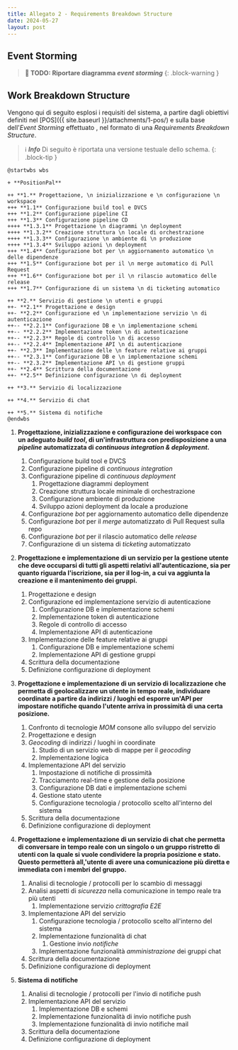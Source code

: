```yaml
---
title: Allegato 2 - Requirements Breakdown Structure
date: 2024-05-27
layout: post
---
```


## Event Storming

> **🚧 TODO: Riportare diagramma _event storming_**
{: .block-warning }

## Work Breakdown Structure

Vengono qui di seguito esplosi i requisiti del sistema, a partire dagli obiettivi definiti nel [POS]({{ site.baseurl }}/attachments/1-pos/) e sulla base dell'_Event Storming_ effettuato , nel formato di una _Requirements Breakdown Structure_.

> ℹ️ **_Info_**
> Di seguito è riportata una versione testuale dello schema.
{: .block-tip }

```plantuml
@startwbs wbs

+ **PositionPal**

++ **1.** Progettazione, \n inizializzazione e \n configurazione \n workspace
+++ **1.1** Configurazione build tool e DVCS
+++ **1.2** Configurazione pipeline CI
+++ **1.3** Configurazione pipeline CD
++++ **1.3.1** Progettazione \n diagrammi \n deployment
++++ **1.3.2** Creazione struttura \n locale di orchestrazione
++++ **1.3.3** Configurazione \n ambiente di \n produzione
++++ **1.3.4** Sviluppo azioni \n deployment
+++ **1.4** Configurazione bot per \n aggiornamento automatico \n delle dipendenze
+++ **1.5** Configurazione bot per il \n merge automatico di Pull Request
+++ **1.6** Configurazione bot per il \n rilascio automatico delle release
+++ **1.7** Configurazione di un sistema \n di ticketing automatico

++ **2.** Servizio di gestione \n utenti e gruppi
++- **2.1** Progettazione e design
++- **2.2** Configurazione ed \n implementazione servizio \n di autenticazione
++-- **2.2.1** Configurazione DB e \n implementazione schemi
++-- **2.2.2** Implementazione token \n di autenticazione
++-- **2.2.3** Regole di controllo \n di accesso
++-- **2.2.4** Implementazione API \n di autenticazione
++- **2.3** Implementazione delle \n feature relative ai gruppi
++-- **2.3.1** Configurazione DB e \n implementazione schemi
++-- **2.3.2** Implementazione API \n di gestione gruppi
++- **2.4** Scrittura della documentazione
++- **2.5** Definizione configurazione \n di deployment

++ **3.** Servizio di localizzazione

++ **4.** Servizio di chat

++ **5.** Sistema di notifiche
@endwbs
```

1. **Progettazione, inizializzazione e configurazione dei workspace con un adeguato _build tool_, di un'infrastruttura con predisposizione a una _pipeline_ automatizzata di _continuous integration & deployment_.**
   1. Configurazione build tool e DVCS
   2. Configurazione pipeline di _continuous integration_
   3. Configurazione pipeline di _continuous deployment_
      1. Progettazione diagrammi deployment
      2. Creazione struttura locale minimale di orchestrazione
      3. Configurazione ambiente di produzione
      4. Sviluppo azioni deployment da locale a produzione
   4. Configurazione _bot_ per aggiornamento automatico delle dipendenze
   5. Configurazione _bot_ per il _merge_ automatizzato di Pull Request sulla repo
   6. Configurazione _bot_ per il rilascio automatico delle _release_
   7. Configurazione di un sistema di _ticketing_ automatizzato

2. **Progettazione e implementazione di un servizio per la gestione utente che deve occuparsi di tutti gli aspetti relativi all'autenticazione, sia per quanto riguarda l'iscrizione, sia per il log-in, a cui va aggiunta la creazione e il mantenimento dei gruppi.**
   1. Progettazione e design
   2. Configurazione ed implementazione servizio di autenticazione
      1. Configurazione DB e implementazione schemi
      2. Implementazione token di autenticazione
      3. Regole di controllo di accesso
      4. Implementazione API di autenticazione
   3. Implementazione delle feature relative ai gruppi
      1. Configurazione DB e implementazione schemi
      2. Implementazione API di gestione gruppi
   4. Scrittura della documentazione
   5. Definizione configurazione di deployment

3. **Progettazione e implementazione di un servizio di localizzazione che permetta di geolocalizzare un utente in tempo reale, individuare coordinate a partire da indirizzi / luoghi ed esporre un'API per impostare notifiche quando l'utente arriva in prossimità di una certa posizione.**
   1. Confronto di tecnologie _MOM_ consone allo sviluppo del servizio
   2. Progettazione e design
   3. _Geocoding_ di indirizzi / luoghi in coordinate
      1. Studio di un servizio web di mappe per il _geocoding_
      2. Implementazione logica
   4. Implementazione API del servizio
      1. Impostazione di notifiche di prossimità
      2. Tracciamento real-time e gestione della posizione
      3. Configurazione DB dati e implementazione schemi
      4. Gestione stato utente
      5. Configurazione tecnologia / protocollo scelto all'interno del sistema
   5. Scrittura della documentazione
   6. Definizione configurazione di deployment

4. **Progettazione e implementazione di un servizio di chat che permetta di conversare in tempo reale con un singolo o un gruppo ristretto di utenti con la quale si vuole condividere la propria posizione e stato. Questo permetterà all,'utente di avere una comunicazione più diretta e immediata con i membri del gruppo.**
   1. Analisi di tecnologie / protocolli per lo scambio di messaggi
   2. Analisi aspetti di _sicurezza_ nella comunicazione in tempo reale tra più utenti
      1. Implementazione servizio _crittografia E2E_
   3. Implementazione API del servizio
      1. Configurazione tecnologia / protocollo scelto all'interno del sistema
      2. Implementazione funzionalità di chat
         1. Gestione invio _notifiche_
      3. Implementazione funzionalità _amministrazione_ dei gruppi chat
   4. Scrittura della documentazione
   5. Definizione configurazione di deployment

5. **Sistema di notifiche**
   1. Analisi di tecnologie / protocolli per l'invio di notifiche push
   2. Implementazione API del servizio
      1. Implementazione DB e schemi
      2. Implementazione funzionalità di invio notifiche push
      3. Implementazione funzionalità di invio notifiche mail
   3. Scrittura della documentazione
   4. Definizione configurazione di deployment

<!--
   1. Autenticazione
      1. Iscrizione
         1. il servizio deve supportare l'iscrizione di nuovi utenti
         2. il servizio deve inviare una mail con i dati relativi all'iscrizione
      2. Log-in
         1. il servizio deve supportare il _login_ di utenti già iscritti
         2. il servizio deve creare e gestire _token_ di autenticazione e la sessione a questo correlata
      3. Aggiornamento utente
         1. il servizio deve permettere all'utente di modificare le proprie informazioni e password
   2. Gestione gruppi
      1. Creazione gruppo
         1. il servizio deve supportare la creazione di un gruppo
      2. Adesione gruppo
         1. il servizio deve supportare la possibilità di invitare utenti nei gruppi, oltre che notificare i facenti parte del gruppo ad ogni nuova adesione
      3. Abbandono gruppo
         1. il servizio deve permettere all'utente di abbandonare un gruppo in cui ha precedentemente aderito
-->
